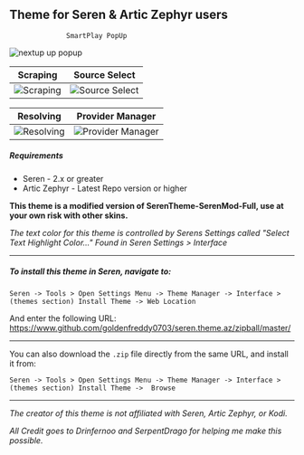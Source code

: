 ## Theme for Seren & Artic Zephyr users
                  SmartPlay PopUp             
![nextup up popup](https://github.com/Goldenfreddy0703/seren.theme.af/assets/62456796/18f16391-aeb0-42d1-8b09-4096b59651cb
)

|                   Scraping                   |                   Source Select                   |
|:--------------------------------------------:|:-------------------------------------------------:|
| ![Scraping](https://i.imgur.com/wZukP7n.jpg) | ![Source Select](https://i.imgur.com/sqgtzXg.png) |

|                    Resolving                  |                Provider Manager                      |
|:---------------------------------------------:|:----------------------------------------------------:|
| ![Resolving](https://i.imgur.com/ADKZ16Y.png) | ![Provider Manager](https://i.imgur.com/TagHvjP.png) |


##### Requirements
* Seren - 2.x or greater
* Artic Zephyr - Latest Repo version or higher 

**This theme is a modified version of SerenTheme-SerenMod-Full, use at your own risk with other skins.**

*The text color for this theme is controlled by Serens  Settings called "Select Text Highlight Color..." Found in Seren Settings > Interface*

-----------

##### To install this theme in Seren, navigate to:

`Seren -> Tools > Open Settings Menu -> Theme Manager -> Interface > (themes section) Install Theme -> Web Location`

And enter the following URL:
https://www.github.com/goldenfreddy0703/seren.theme.az/zipball/master/

------------


You can also download the `.zip` file directly from the same URL, and install it from:

`Seren -> Tools > Open Settings Menu -> Theme Manager -> Interface > (themes section) Install Theme ->  Browse`

------------




*The creator of this theme is not affiliated with Seren, Artic Zephyr, or Kodi.*

*All Credit goes to Drinfernoo and SerpentDrago for helping me make this possible.*

